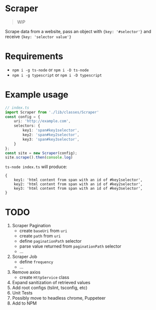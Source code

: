 # Scraper

> WIP

Scrape data from a website, pass an object with `{key: '#selector'}` and receive `{key: 'selector value'}`

# Requirements

* `npm i -g ts-node` or  `npm i -D ts-node`
* `npm i -g typescript` or  `npm i -D typescript`

# Example usage

```ts
// index.ts
import Scraper from './lib/classes/Scraper'
const config = {
    uri: 'http://example.com',
    selectors: {
        key1: 'span#key1selector',
        key2: 'span#key2selector',
        key3: 'span#key3selector',
    }
};
const site = new Scraper(config);
site.scrape().then(console.log)
```

`ts-node index.ts` will produce:

```
{
    key1: 'html content from span with an id of #key1selector',
    key2: 'html content from span with an id of #key2selector',
    key3: 'html content from span with an id of #key3selector',
}
```

# TODO
1. Scraper Pagination
    - create `baseUri` from `uri`
    - create `path` from `uri`
    - define `paginationPath` selector
    - parse value returned from `paginationPath` selector
    - ...
1. Scraper Job
    - define `frequency`
    - ...
1. Remove axios
    - create `HttpService` class
1. Expand sanitization of retrieved values
1. Add root configs (tslint, tsconfig, etc)
1. Unit Tests
1. Possibly move to headless chrome, Puppeteer
1. Add to NPM